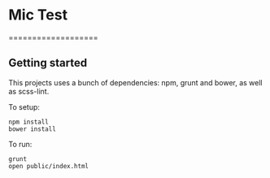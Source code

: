 #  Mic Test
===================

Getting started
----------------

This projects uses a bunch of dependencies: npm, grunt and bower, as well as scss-lint.

To setup:

    npm install
    bower install

To run:

    grunt
    open public/index.html

